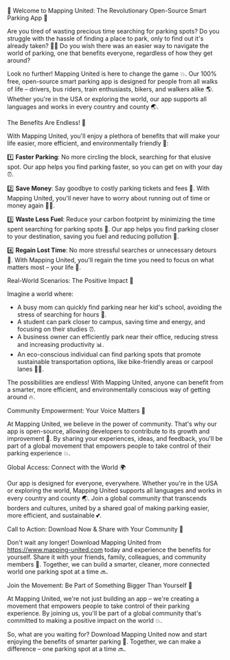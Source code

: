 🚀 Welcome to Mapping United: The Revolutionary Open-Source Smart Parking App 🚀

Are you tired of wasting precious time searching for parking spots? Do you struggle with the hassle of finding a place to park, only to find out it's already taken? 🤦‍♀️ Do you wish there was an easier way to navigate the world of parking, one that benefits everyone, regardless of how they get around?

Look no further! Mapping United is here to change the game 💥. Our 100% free, open-source smart parking app is designed for people from all walks of life – drivers, bus riders, train enthusiasts, bikers, and walkers alike 🌎. Whether you're in the USA or exploring the world, our app supports all languages and works in every country and county 🌏.

The Benefits Are Endless! 💸

With Mapping United, you'll enjoy a plethora of benefits that will make your life easier, more efficient, and environmentally friendly 🌟:

1️⃣ **Faster Parking**: No more circling the block, searching for that elusive spot. Our app helps you find parking faster, so you can get on with your day ⏰.

2️⃣ **Save Money**: Say goodbye to costly parking tickets and fees 💸. With Mapping United, you'll never have to worry about running out of time or money again 🙅‍♂️.

3️⃣ **Waste Less Fuel**: Reduce your carbon footprint by minimizing the time spent searching for parking spots 🔴. Our app helps you find parking closer to your destination, saving you fuel and reducing pollution 🌱.

4️⃣ **Regain Lost Time**: No more stressful searches or unnecessary detours 🚧. With Mapping United, you'll regain the time you need to focus on what matters most – your life 💖.

Real-World Scenarios: The Positive Impact 🌈

Imagine a world where:

* A busy mom can quickly find parking near her kid's school, avoiding the stress of searching for hours 🔪.
* A student can park closer to campus, saving time and energy, and focusing on their studies ⏰.
* A business owner can efficiently park near their office, reducing stress and increasing productivity 📊.
* An eco-conscious individual can find parking spots that promote sustainable transportation options, like bike-friendly areas or carpool lanes 🚴‍♀️.

The possibilities are endless! With Mapping United, anyone can benefit from a smarter, more efficient, and environmentally conscious way of getting around 🔥.

Community Empowerment: Your Voice Matters 💪

At Mapping United, we believe in the power of community. That's why our app is open-source, allowing developers to contribute to its growth and improvement 🤝. By sharing your experiences, ideas, and feedback, you'll be part of a global movement that empowers people to take control of their parking experience 💥.

Global Access: Connect with the World 🌍

Our app is designed for everyone, everywhere. Whether you're in the USA or exploring the world, Mapping United supports all languages and works in every country and county 🌏. Join a global community that transcends borders and cultures, united by a shared goal of making parking easier, more efficient, and sustainable 💕.

Call to Action: Download Now & Share with Your Community 📲

Don't wait any longer! Download Mapping United from https://www.mapping-united.com today and experience the benefits for yourself. Share it with your friends, family, colleagues, and community members 🤩. Together, we can build a smarter, cleaner, more connected world one parking spot at a time 🔜.

Join the Movement: Be Part of Something Bigger Than Yourself 🌟

At Mapping United, we're not just building an app – we're creating a movement that empowers people to take control of their parking experience. By joining us, you'll be part of a global community that's committed to making a positive impact on the world 💥.

So, what are you waiting for? Download Mapping United now and start enjoying the benefits of smarter parking 📲. Together, we can make a difference – one parking spot at a time 🔜.